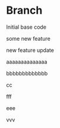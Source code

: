 # Branch

Initial base code

some new feature

new feature update

aaaaaaaaaaaaaa

bbbbbbbbbbbbb

cc


fff


eee

vvv


